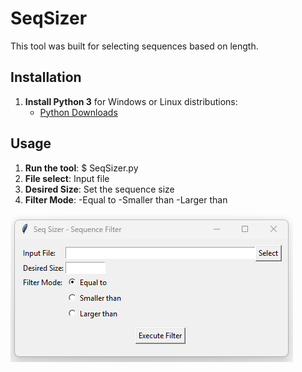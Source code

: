# SeqSizer

This tool was built for selecting sequences based on length.

## Installation

1. **Install Python 3** for Windows or Linux distributions:
   - [Python Downloads](https://www.python.org/downloads/)

## Usage

1. **Run the tool**:
   $ SeqSizer.py
2. **File select**:
   Input file
3. **Desired Size**:
   Set the sequence size
5. **Filter Mode**: -Equal to -Smaller than -Larger than
   
 ![name-of-you-image](https://github.com/DeborahBambil/figs/blob/main/tool.png)

